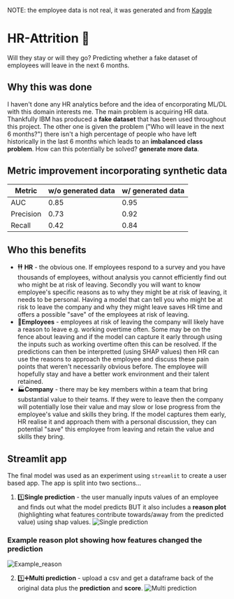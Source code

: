 NOTE: the employee data is not real, it was generated and from [Kaggle](https://www.kaggle.com/pavansubhasht/ibm-hr-analytics-attrition-dataset)

# HR-Attrition 👔
Will they stay or will they go? Predicting whether a fake dataset of employees will leave in the next 6 months.

## Why this was done
I haven't done any HR analytics before and the idea of encorporating ML/DL with this domain interests me. The main problem is acquiring HR data. Thankfully IBM has produced a **fake dataset** that has been used throughout this project. The other one is given the problem ("Who will leave in the next 6 months?") there isn't a high percentage of people who have left historically in the last 6 months which leads to an **imbalanced class problem**. How can this potentially be solved? **generate more data**.


## Metric improvement incorporating synthetic data
| Metric      | w/o generated data | w/ generated data | 
| ----------- | ------------------ | ----------------- |
|   AUC       |        0.85        |       0.95        |
| Precision   |        0.73        |       0.92        |
| Recall      |        0.42        |       0.84        |

## Who this benefits
* 🕴️🕴️ **HR** - the obvious one. If employees respond to a survey and you have thousands of employees, without analysis you cannot efficiently find out who might be at risk of leaving. Secondly you will want to know employee's specific reasons as to why they might be at risk of leaving, it needs to be personal. Having a model that can tell you who might be at risk to leave the company and why they might leave saves HR time and offers a possible "save" of the employees at risk of leaving.
* 💁**Employees** - employees at risk of leaving the company will likely have a reason to leave e.g. working overtime often. Some may be on the fence about leaving and if the model can capture it early through using the inputs such as working overtime often this can be resolved. If the predictions can then be interpretted (using SHAP values) then HR can use the reasons to approach the employee and discuss these pain points that weren't necessarily obvious before. The employee will hopefully stay and have a better work environment and their talent retained.
* 🏭**Company** - there may be key members within a team that bring substantial value to their teams. If they were to leave then the company will potentially lose their value and may slow or lose progress from the employee's value and skills they bring. If the model captures them early, HR realise it and approach them with a personal discussion, they can potential "save" this employee from leaving and retain the value and skills they bring.

## Streamlit app
The final model was used as an experiment using `streamlit` to create a user based app. The app is split into two sections...
1. 1️⃣**Single prediction** - the user manually inputs values of an employee and finds out what the model predicts BUT it also includes a **reason plot** (highlighting what features contribute towards/away from the predicted value) using shap values.
![Single prediction](https://github.com/Lion-Mod/HR-Attrition/blob/main/single_prediction.gif)

### Example reason plot showing how features changed the prediction
![Example_reason](https://github.com/Lion-Mod/HR-Attrition/blob/main/example_reason_plot.PNG)

2. 1️⃣➕**Multi prediction** - upload a csv and get a dataframe back of the original data plus the **prediction** and **score**.
![Multi prediction](https://github.com/Lion-Mod/HR-Attrition/blob/main/multi_prediction.gif)

